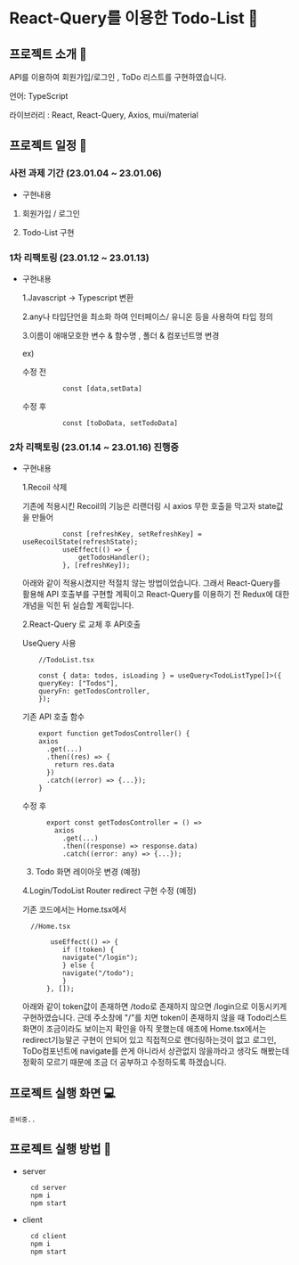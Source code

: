 # React-Query를 이용한 Todo-List 🧾

## 프로젝트 소개 📖

API를 이용하여 회원가입/로그인 , ToDo 리스트를 구현하였습니다.

언어: TypeScript

라이브러리 : React, React-Query, Axios, mui/material

## 프로젝트 일정 📆

### 사전 과제 기간 (23.01.04 ~ 23.01.06)

- 구현내용

1. 회원가입 / 로그인

2. Todo-List 구현

### 1차 리팩토링 (23.01.12 ~ 23.01.13)

- 구현내용

  1.Javascript -> Typescript 변환

  2.any나 타입단언을 최소화 하여 인터페이스/ 유니온 등을 사용하여 타입 정의

  3.이름이 애매모호한 변수 & 함수명 , 폴더 & 컴포넌트명 변경

  ex)

  수정 전

                const [data,setData]

  수정 후

                const [toDoData, setTodoData]

### 2차 리팩토링 (23.01.14 ~ 23.01.16) 진행중

- 구현내용

  1.Recoil 삭제

  기존에 적용시킨 Recoil의 기능은 리랜더링 시 axios 무한 호출을 막고자 state값을 만들어

                const [refreshKey, setRefreshKey] = useRecoilState(refreshState);
                useEffect(() => {
                    getTodosHandler();
                }, [refreshKey]);

  아래와 같이 적용시켰지만 적절치 않는 방법이었습니다. 그래서 React-Query를 활용해 API 호출부를 구현할 계획이고 React-Query를 이용하기 전 Redux에 대한 개념을 익힌 뒤 실습할 계획입니다.

  2.React-Query 로 교체 후 API호출

  UseQuery 사용

          //TodoList.tsx

          const { data: todos, isLoading } = useQuery<TodoListType[]>({
          queryKey: ["Todos"],
          queryFn: getTodosController,
          });

  기존 API 호출 함수

          export function getTodosController() {
          axios
            .get(...)
            .then((res) => {
              return res.data
            })
            .catch((error) => {...});
          }

  수정 후

            export const getTodosController = () =>
              axios
                .get(...)
                .then((response) => response.data)
                .catch((error: any) => {...});

  3. Todo 화면 레이아웃 변경 (예정)

  4.Login/TodoList Router redirect 구현 수정 (예정)

  기존 코드에서는 Home.tsx에서

        //Home.tsx

             useEffect(() => {
                if (!token) {
                navigate("/login");
                } else {
                navigate("/todo");
                }
            }, []);

  아래와 같이 token값이 존재하면 /todo로 존재하지 않으면 /login으로 이동시키게 구현하였습니다.
  근데 주소창에 "/"를 치면 token이 존재하지 않을 때 Todo리스트 화면이 조금이라도 보이는지 확인을 아직 못했는데 애초에
  Home.tsx에서는 redirect기능말곤 구현이 안되어 있고 직접적으로 랜더링하는것이 없고 로그인, ToDo컴포넌트에 navigate를 쓴게 아니라서 상관없지 않을까라고 생각도 해봤는데 정확히 모르기 때문에 조금 더 공부하고 수정하도록 하겠습니다.

## 프로젝트 실행 화면 💻

    준비중..

## 프로젝트 실행 방법 🔑

- server

        cd server
        npm i
        npm start

- client

        cd client
        npm i
        npm start
